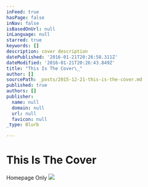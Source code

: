 ```yaml
---
inFeed: true
hasPage: false
inNav: false
isBasedOnUrl: null
inLanguage: null
starred: true
keywords: []
description: cover description
datePublished: '2016-01-21T20:26:58.311Z'
dateModified: '2016-01-21T20:26:43.849Z'
title: "This Is The Cover\_"
author: []
sourcePath: _posts/2015-12-21-this-is-the-cover.md
published: true
authors: []
publisher:
  name: null
  domain: null
  url: null
  favicon: null
_type: Blurb

---
```

# 

# This Is The Cover 

Homepage Only
![](https://the-grid-user-content.s3-us-west-2.amazonaws.com/0e6f5d14-4ebe-4bf8-b432-e9f0dfe4c015.jpg)